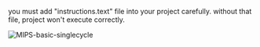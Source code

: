 you must add "instructions.text" file into your project carefully. without that file, project won't execute correctly.

![MIPS-basic-singlecycle](https://github.com/Arianshahbaziyan/singlecycle_MIPS/assets/81573954/8cf23aaf-c273-4c05-81b8-cce7a1c9cc04)

